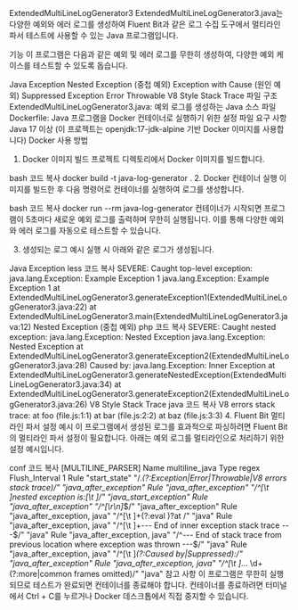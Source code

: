 ExtendedMultiLineLogGenerator3
ExtendedMultiLineLogGenerator3.java는 다양한 예외와 에러 로그를 생성하여 Fluent Bit과 같은 로그 수집 도구에서 멀티라인 파서 테스트에 사용할 수 있는 Java 프로그램입니다.

기능
이 프로그램은 다음과 같은 예외 및 에러 로그를 무한히 생성하여, 다양한 예외 케이스를 테스트할 수 있도록 돕습니다.

Java Exception
Nested Exception (중첩 예외)
Exception with Cause (원인 예외)
Suppressed Exception
Error
Throwable
V8 Style Stack Trace
파일 구조
ExtendedMultiLineLogGenerator3.java: 예외 로그를 생성하는 Java 소스 파일
Dockerfile: Java 프로그램을 Docker 컨테이너로 실행하기 위한 설정 파일
요구 사항
Java 17 이상 (이 프로젝트는 openjdk:17-jdk-alpine 기반 Docker 이미지를 사용합니다)
Docker
사용 방법
1. Docker 이미지 빌드
프로젝트 디렉토리에서 Docker 이미지를 빌드합니다.

bash
코드 복사
docker build -t java-log-generator .
2. Docker 컨테이너 실행
이미지를 빌드한 후 다음 명령어로 컨테이너를 실행하여 로그를 생성합니다.

bash
코드 복사
docker run --rm java-log-generator
컨테이너가 시작되면 프로그램이 5초마다 새로운 예외 로그를 출력하며 무한히 실행됩니다. 이를 통해 다양한 예외와 에러 로그를 자동으로 테스트할 수 있습니다.

3. 생성되는 로그 예시
실행 시 아래와 같은 로그가 생성됩니다.

Java Exception
less
코드 복사
SEVERE: Caught top-level exception: java.lang.Exception: Example Exception 1
java.lang.Exception: Example Exception 1
    at ExtendedMultiLineLogGenerator3.generateException1(ExtendedMultiLineLogGenerator3.java:22)
    at ExtendedMultiLineLogGenerator3.main(ExtendedMultiLineLogGenerator3.java:12)
Nested Exception (중첩 예외)
php
코드 복사
SEVERE: Caught nested exception: java.lang.Exception: Nested Exception
java.lang.Exception: Nested Exception
    at ExtendedMultiLineLogGenerator3.generateException2(ExtendedMultiLineLogGenerator3.java:28)
Caused by: java.lang.Exception: Inner Exception
    at ExtendedMultiLineLogGenerator3.generateNestedException(ExtendedMultiLineLogGenerator3.java:34)
    at ExtendedMultiLineLogGenerator3.generateException2(ExtendedMultiLineLogGenerator3.java:26)
V8 Style Stack Trace
java
코드 복사
V8 errors stack trace:
    at foo (file.js:1:1)
    at bar (file.js:2:2)
    at baz (file.js:3:3)
4. Fluent Bit 멀티라인 파서 설정 예시
이 프로그램에서 생성된 로그를 효과적으로 파싱하려면 Fluent Bit의 멀티라인 파서 설정이 필요합니다. 아래는 예외 로그를 멀티라인으로 처리하기 위한 설정 예시입니다.

conf
코드 복사
[MULTILINE_PARSER]
    Name          multiline_java
    Type          regex
    Flush_Interval 1
    Rule      "start_state"         "/.*(?:Exception|Error|Throwable|V8 errors stack trace)/"  "java_after_exception"
    Rule      "java_after_exception" "/^[\t ]*nested exception is:[\t ]*/" "java_start_exception"
    Rule      "java_after_exception" "/^[\r\n]*$/" "java_after_exception"
    Rule      "java_after_exception, java" "/^[\t ]+(?:eval )?at /" "java"
    Rule      "java_after_exception, java" "/^[\t ]+--- End of inner exception stack trace ---$/" "java"
    Rule      "java_after_exception, java" "/^--- End of stack trace from previous location where exception was thrown ---$/" "java"
    Rule      "java_after_exception, java" "/^[\t ]*(?:Caused by|Suppressed):/" "java_after_exception"
    Rule      "java_after_exception, java" "/^[\t ]*... \d+ (?:more|common frames omitted)/" "java"
참고 사항
이 프로그램은 무한히 실행되므로 테스트가 완료되면 컨테이너를 종료해야 합니다. 컨테이너를 종료하려면 터미널에서 Ctrl + C를 누르거나 Docker 데스크톱에서 직접 중지할 수 있습니다.


